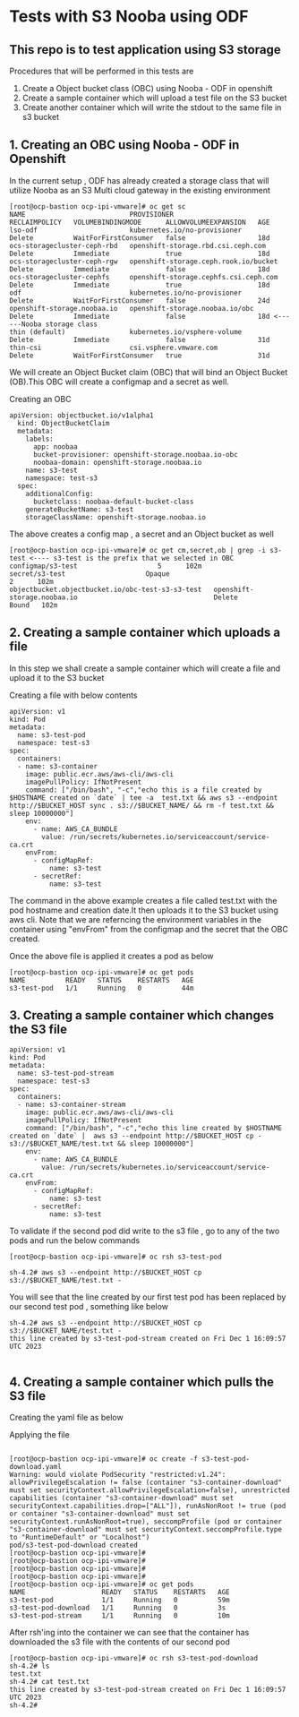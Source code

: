 
# Tests with S3 Nooba using ODF

## This repo is to test application using S3 storage

Procedures that will be performed in this tests are

1. Create a Object bucket class (OBC)  using Nooba - ODF in openshift 
2. Create a sample container which will upload a test file on the S3 bucket
3. Create another container which will write the stdout to the same file in s3 bucket


## 1. Creating an OBC using Nooba - ODF in Openshift

In the current setup , ODF has already created a storage class that will utilize Nooba as an S3 Multi cloud gateway in the existing environment

```
[root@ocp-bastion ocp-ipi-vmware]# oc get sc
NAME                          PROVISIONER                             RECLAIMPOLICY   VOLUMEBINDINGMODE      ALLOWVOLUMEEXPANSION   AGE
lso-odf                       kubernetes.io/no-provisioner            Delete          WaitForFirstConsumer   false                  18d
ocs-storagecluster-ceph-rbd   openshift-storage.rbd.csi.ceph.com      Delete          Immediate              true                   18d
ocs-storagecluster-ceph-rgw   openshift-storage.ceph.rook.io/bucket   Delete          Immediate              false                  18d
ocs-storagecluster-cephfs     openshift-storage.cephfs.csi.ceph.com   Delete          Immediate              true                   18d
odf                           kubernetes.io/no-provisioner            Delete          WaitForFirstConsumer   false                  24d
openshift-storage.noobaa.io   openshift-storage.noobaa.io/obc         Delete          Immediate              false                  18d <------Nooba storage class
thin (default)                kubernetes.io/vsphere-volume            Delete          Immediate              false                  31d
thin-csi                      csi.vsphere.vmware.com                  Delete          WaitForFirstConsumer   true                   31d

```

We will create an Object Bucket claim (OBC) that will bind an Object Bucket (OB).This OBC will create a configmap and a secret as well.

Creating an OBC 

```
apiVersion: objectbucket.io/v1alpha1
  kind: ObjectBucketClaim
  metadata:
    labels:
      app: noobaa
      bucket-provisioner: openshift-storage.noobaa.io-obc
      noobaa-domain: openshift-storage.noobaa.io
    name: s3-test
    namespace: test-s3
  spec:
    additionalConfig:
      bucketclass: noobaa-default-bucket-class
    generateBucketName: s3-test
    storageClassName: openshift-storage.noobaa.io

```

The above creates a config map , a secret and an Object bucket as well

```
[root@ocp-bastion ocp-ipi-vmware]# oc get cm,secret,ob | grep -i s3-test <---- s3-test is the prefix that we selected in OBC 
configmap/s3-test                    5      102m
secret/s3-test                    Opaque                                2      102m
objectbucket.objectbucket.io/obc-test-s3-s3-test   openshift-storage.noobaa.io                                  Delete           Bound   102m

```



## 2. Creating a sample container which uploads a file 

In this step we shall create a sample container which will create a file and upload it to the S3 bucket 

Creating a file with below contents 

```
apiVersion: v1
kind: Pod
metadata:
  name: s3-test-pod 
  namespace: test-s3
spec:
  containers:
  - name: s3-container
    image: public.ecr.aws/aws-cli/aws-cli
    imagePullPolicy: IfNotPresent
    command: ["/bin/bash", "-c","echo this is a file created by $HOSTNAME created on `date` | tee -a  test.txt && aws s3 --endpoint http://$BUCKET_HOST sync . s3://$BUCKET_NAME/ && rm -f test.txt && sleep 10000000"]
    env: 
      - name: AWS_CA_BUNDLE
        value: /run/secrets/kubernetes.io/serviceaccount/service-ca.crt
    envFrom:
      - configMapRef: 
          name: s3-test
      - secretRef:
          name: s3-test 

```

The command in the above example creates a file called test.txt with the pod hostname and creation date.It then uploads it to the S3 bucket using aws cli.
Note that we are referncing the environment variables in the container using "envFrom" from the configmap and the secret that the OBC created.

Once the above file is applied it creates a pod as below

```
[root@ocp-bastion ocp-ipi-vmware]# oc get pods
NAME          READY   STATUS    RESTARTS   AGE
s3-test-pod   1/1     Running   0          44m

```


## 3. Creating a sample container which changes the S3 file 

```
apiVersion: v1
kind: Pod
metadata:
  name: s3-test-pod-stream
  namespace: test-s3
spec:
  containers:
  - name: s3-container-stream
    image: public.ecr.aws/aws-cli/aws-cli
    imagePullPolicy: IfNotPresent
    command: ["/bin/bash", "-c","echo this line created by $HOSTNAME created on `date` |  aws s3 --endpoint http://$BUCKET_HOST cp - s3://$BUCKET_NAME/test.txt && sleep 10000000"]
    env: 
      - name: AWS_CA_BUNDLE
        value: /run/secrets/kubernetes.io/serviceaccount/service-ca.crt
    envFrom:
      - configMapRef: 
          name: s3-test
      - secretRef:
          name: s3-test 

```

To validate if the second pod did write to the s3 file , go to any of the two pods and run the below commands

```
[root@ocp-bastion ocp-ipi-vmware]# oc rsh s3-test-pod

sh-4.2# aws s3 --endpoint http://$BUCKET_HOST cp s3://$BUCKET_NAME/test.txt -

```


You will see that the line created by our first test pod has been replaced by our second test pod , something like below

```
sh-4.2# aws s3 --endpoint http://$BUCKET_HOST cp s3://$BUCKET_NAME/test.txt -
this line created by s3-test-pod-stream created on Fri Dec 1 16:09:57 UTC 2023


```

## 4. Creating a sample container which pulls the S3 file

Creating the yaml file as below



Applying the file 

```

[root@ocp-bastion ocp-ipi-vmware]# oc create -f s3-test-pod-download.yaml 
Warning: would violate PodSecurity "restricted:v1.24": allowPrivilegeEscalation != false (container "s3-container-download" must set securityContext.allowPrivilegeEscalation=false), unrestricted capabilities (container "s3-container-download" must set securityContext.capabilities.drop=["ALL"]), runAsNonRoot != true (pod or container "s3-container-download" must set securityContext.runAsNonRoot=true), seccompProfile (pod or container "s3-container-download" must set securityContext.seccompProfile.type to "RuntimeDefault" or "Localhost")
pod/s3-test-pod-download created
[root@ocp-bastion ocp-ipi-vmware]# 
[root@ocp-bastion ocp-ipi-vmware]# 
[root@ocp-bastion ocp-ipi-vmware]# 
[root@ocp-bastion ocp-ipi-vmware]# 
[root@ocp-bastion ocp-ipi-vmware]# oc get pods
NAME                   READY   STATUS    RESTARTS   AGE
s3-test-pod            1/1     Running   0          59m
s3-test-pod-download   1/1     Running   0          3s
s3-test-pod-stream     1/1     Running   0          10m
```


After rsh'ing into the container we can see that the container has downloaded the s3 file with the contents of our second pod

```
[root@ocp-bastion ocp-ipi-vmware]# oc rsh s3-test-pod-download 
sh-4.2# ls
test.txt
sh-4.2# cat test.txt 
this line created by s3-test-pod-stream created on Fri Dec 1 16:09:57 UTC 2023
sh-4.2# 

```

